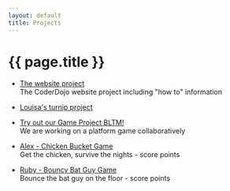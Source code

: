```yaml
---
layout: default
title: Projects
---
```


# {{ page.title }}

- [The website project](/project/website)  
    The CoderDojo website project including "how to" information
    
- [Louisa's turnip project](/project/turnips)

- [Try out our Game Project BLTM!](/test/bltm)  
    We are working on a platform game collaboratively
    
- [Alex - Chicken Bucket Game](https://studio.code.org/c/407488600)  
    Get the chicken, survive the nights - score points

- [Ruby - Bouncy Bat Guy Game](https://studio.code.org/c/407488594)  
    Bounce the bat guy on the floor - score points



